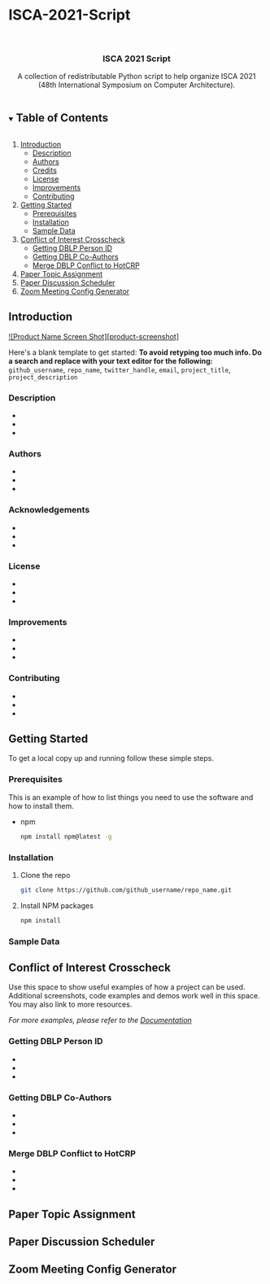 # ISCA-2021-Script


<br />
<p align="center">

  <h3 align="center">ISCA 2021 Script</h3>

  <p align="center">
    A collection of redistributable Python script to help organize ISCA 2021 (48th International Symposium on Computer Architecture).
  </p>
</p>



<!-- TABLE OF CONTENTS -->
<details open="open">
  <summary><h2 style="display: inline-block">Table of Contents</h2></summary>
  <ol>
    <li>
      <a href="#introduction">Introduction</a>
      <ul>
        <li><a href="#description">Description</a></li>
        <li><a href="#authors">Authors</a></li>
        <li><a href="#acknowledgements">Credits</a></li>
        <li><a href="#license">License</a></li>
        <li><a href="#improvements">Improvements</a></li>
        <li><a href="#contributing">Contributing</a></li>
      </ul>
    </li>
    <li>
      <a href="#getting-started">Getting Started</a>
      <ul>
        <li><a href="#prerequisites">Prerequisites</a></li>
        <li><a href="#installation">Installation</a></li>
        <li><a href="#sample-data">Sample Data</a></li>
      </ul>
    </li>
    <li>
      <a href="#conflict-of-interest-crosscheck">Conflict of Interest Crosscheck</a>
      <ul>
        <li><a href="#getting-dblp-person-id">Getting DBLP Person ID</a></li>
        <li><a href="#getting-dblp-coauthors">Getting DBLP Co-Authors</a></li>
        <li><a href="#merge-dblp-conflict-to-hotcrp">Merge DBLP Conflict to HotCRP</a></li>
      </ul>
    </li>
    <li>
      <a href="#paper-topic-assignment">Paper Topic Assignment</a>
    </li>
    <li>
      <a href="#paper-discussion-scheduler">Paper Discussion Scheduler</a>
    </li>
    <li>
      <a href="#zoom-meeting-config-generator">Zoom Meeting Config Generator</a>
    </li>
  </ol>
</details>



<!-- INTRODUCTION -->
## Introduction

[![Product Name Screen Shot][product-screenshot]](https://example.com)

Here's a blank template to get started:
**To avoid retyping too much info. Do a search and replace with your text editor for the following:**
`github_username`, `repo_name`, `twitter_handle`, `email`, `project_title`, `project_description`


### Description

* []()
* []()
* []()

### Authors

* []()
* []()
* []()

### Acknowledgements

* []()
* []()
* []()

### License

* []()
* []()
* []()

### Improvements

* []()
* []()
* []()

### Contributing

* []()
* []()
* []()


<!-- GETTING STARTED -->
## Getting Started

To get a local copy up and running follow these simple steps.

### Prerequisites

This is an example of how to list things you need to use the software and how to install them.
* npm
  ```sh
  npm install npm@latest -g
  ```

### Installation

1. Clone the repo
   ```sh
   git clone https://github.com/github_username/repo_name.git
   ```
2. Install NPM packages
   ```sh
   npm install
   ```

### Sample Data


<!-- CONFLICT OF INTEREST CROSSCHECK -->
## Conflict of Interest Crosscheck

Use this space to show useful examples of how a project can be used. Additional screenshots, code examples and demos work well in this space. You may also link to more resources.

_For more examples, please refer to the [Documentation](https://example.com)_

### Getting DBLP Person ID

* []()
* []()
* []()

### Getting DBLP Co-Authors

* []()
* []()
* []()

### Merge DBLP Conflict to HotCRP

* []()
* []()
* []()

<!-- PAPER TOPIC ASSIGNMENT -->
## Paper Topic Assignment

<!-- PAPER DISCUSSION SCHEDULER -->
## Paper Discussion Scheduler

<!-- ZOOM MEETING CONFIG GENERATOR -->
## Zoom Meeting Config Generator

